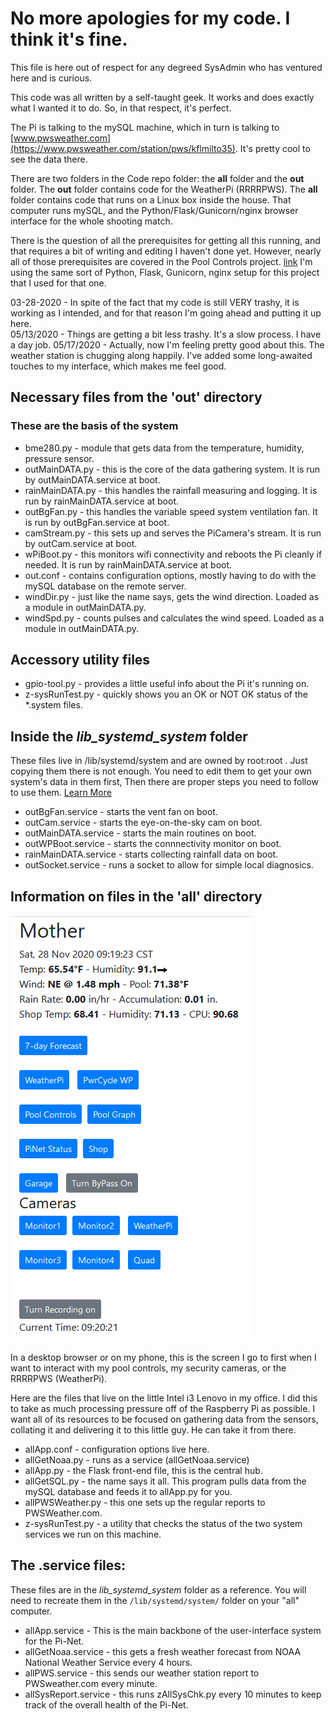 # No more apologies for my code.  I think it's fine.

This file is here out of respect for any degreed SysAdmin who has ventured here and is curious.

This code was all written by a self-taught geek.  It works and does exactly what I wanted it to do.  So, in that respect, it's perfect.

The Pi is talking to the mySQL machine, which in turn is talking to [www.pwsweather.com](https://www.pwsweather.com/station/pws/kflmilto35).  It's pretty cool to see the data there.

There are two folders in the Code repo folder: the **all** folder and the **out** folder.  The **out** folder contains code for the WeatherPi (RRRRPWS).  The **all** folder contains code that runs on a Linux box inside the house.  That computer runs mySQL, and the Python/Flask/Gunicorn/nginx browser interface for the whole shooting match.

There is the question of all the prerequisites for getting all this running, and that requires a bit of writing and editing I haven't done yet.  However, nearly all of those prerequisites are covered in the Pool Controls project. [link](https://github.com/casspop/PoolControls/blob/master/Setup%20nginx%20and%20gunicorn.md)  I'm using the same sort of Python, Flask, Gunicorn, nginx setup for this project that I used for that one.

03-28-2020 - In spite of the fact that my code is still VERY trashy, it is working as I intended, and for that reason I'm going ahead and putting it up here.  
05/13/2020 - Things are getting a bit less trashy.  It's a slow process.  I have a day job.
05/17/2020 - Actually, now I'm feeling pretty good about this.  The weather station is chugging along happily.  I've added some long-awaited touches to my interface, which makes me feel good.

## Necessary files from the 'out' directory

### These are the basis of the system

- bme280.py - module that gets data from the temperature, humidity, pressure sensor.
- outMainDATA.py - this is the core of the data gathering system. It is run by outMainDATA.service at boot.
- rainMainDATA.py - this handles the rainfall measuring and logging. It is run by rainMainDATA.service at boot.
- outBgFan.py - this handles the variable speed system ventilation fan. It is run by outBgFan.service at boot.
- camStream.py - this sets up and serves the PiCamera's stream. It is run by outCam.service at boot.
- wPiBoot.py - this monitors wifi connectivity and reboots the Pi cleanly if needed. It is run by rainMainDATA.service at boot.
- out.conf - contains configuration options, mostly having to do with the mySQL database on the remote server.
- windDir.py - just like the name says, gets the wind direction. Loaded as a module in outMainDATA.py.
- windSpd.py - counts pulses and calculates the wind speed. Loaded as a module in outMainDATA.py.

## Accessory utility files

- gpio-tool.py - provides a little useful info about the Pi it's running on.
- z-sysRunTest.py - quickly shows you an OK or NOT OK status of the *.system files.

## Inside the _lib_systemd_system_ folder

These files live in /lib/systemd/system and are owned by root:root .  Just copying them there is not enough.  You need to edit them to
get your own system's data in them first, Then there are proper steps you need to follow to use them.
[Learn More](https://www.raspberrypi.org/documentation/linux/usage/systemd.md)

- outBgFan.service - starts the vent fan on boot.
- outCam.service - starts the eye-on-the-sky cam on boot.
- outMainDATA.service - starts the main routines on boot.
- outWPBoot.service - starts the connnectivity monitor on boot.
- rainMainDATA.service - starts collecting rainfall data on boot.
- outSocket.service - runs a socket to allow for simple local diagnosics.

## Information on files in the 'all' directory

![Output as seen in browser.](./all/allApp_Browser_output.png)

In a desktop browser or on my phone, this is the screen I go to first when I want to interact with my pool controls, my security cameras, or the RRRRPWS (WeatherPi).

Here are the files that live on the little Intel i3 Lenovo in my office.  I did this to take as much processing pressure off of the Raspberry Pi as possible.  I want all of its resources to be focused on gathering data from the sensors, collating it and delivering it to this little guy.  He can take it from there.

- allApp.conf - configuration options live here.
- allGetNoaa.py - runs as a service (allGetNoaa.service)
- allApp.py - the Flask front-end file, this is the central hub.
- allGetSQL.py - the name says it all.  This program pulls data from the mySQL database and feeds it to allApp.py for you.
- allPWSWeather.py - this one sets up the regular reports to PWSWeather.com.
- z-sysRunTest.py - a utility that checks the status of the two system services we run on this machine.

##  The .service files: 

These files are in the _lib_systemd_system_ folder as a reference.  You will need to recreate them in the <code>/lib/systemd/system/</code> folder on your "all" computer.

- allApp.service - This is the main backbone of the user-interface system for the Pi-Net.
- allGetNoaa.service - this gets a fresh weather forecast from NOAA National Weather Service every 4 hours.
- allPWS.service - this sends our weather station report to PWSweather.com every minute.
- allSysReport.service - this runs zAllSysChk.py every 10 minutes to keep track of the overall health of the Pi-Net.
